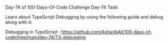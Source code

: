 Day-74 of 100-Days-Of-Code Challenge Day-74 Task:

Learn about TypeScript Debugging by using the following guide and debug along with it:

Debugging in TypeScript : https://github.com/AsharibAli/100-days-of-code/tree/main/day-74/TS-debugging